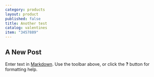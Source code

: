 ```yaml
---
category: products
layout: product
published: false
title: Another test
catalog: valentines
item: "3457889"
---
```


## A New Post

Enter text in [Markdown](http://daringfireball.net/projects/markdown/). Use the toolbar above, or click the **?** button for formatting help.
